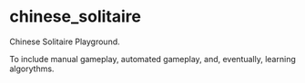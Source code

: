 # chinese_solitaire
Chinese Solitaire Playground.

To include manual gameplay, automated gameplay, and, eventually, learning algorythms.

